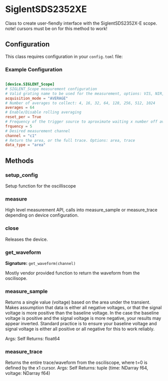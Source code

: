 # SiglentSDS2352XE

Class to create user-fiendly interface with the SiglentSDS2352X-E scope.
note! cursors must be on for this method to work!


## Configuration

This class requires configuration in your `config.toml` file:


### Example Configuration

```toml

[device.SIGLENT_Scope]
# SIGLENT_Scope measurement configuration
# Valid grating name to be used for the measurement, options: VIS, NIR, MIR
acquisition_mode = "AVERAGE"
# Number of averages to collect: 4, 16, 32, 64, 128, 256, 512, 1024
averages = 64
# Enable/Disable rolling averaging
reset_per = True
# Frequency of the trigger source to aproximate waiting x number off averages. The scope doesnt have a query to see if the number of averages has been reached
frquency = 5
# Desired measurement channel
channel = "c1"
# Return the area, or the full trace. Options: area, trace
data_type = "area"
```


## Methods

### setup_config

Setup function for the oscilliscope



### measure

High level measurement API, calls into measure_sample or measure_trace depending on device configuration.



### close

Releases the device.



### get_waveform

**Signature:** `get_waveform(channel)`

Mostly vendor provided function to return the waveform from the oscilisope. 



### measure_sample

Returns a single value (voltage) based on the area under the transient. Makes assumption that data is either all negative voltages, or that the signal voltage is more positive than the baseline voltage.
In the case the baseline voltage is positive and the signal voltage is more negative, your results may appear inverted. Standard practice is to ensure your baseline voltage and signal voltage is either all positive or all negative for this to work reliably.

Args: Self
Returns: float64



### measure_trace

Returns the entire trace/waveform from the osciliscope, where t=0 is defined by the x1 cursor. 
Args: Self
Returns: tuple (time: NDarray f64, voltage: NDarray f64)


